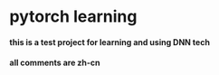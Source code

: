#  pytorch learning
#### this is a test project for learning and using DNN tech
#### all comments are zh-cn